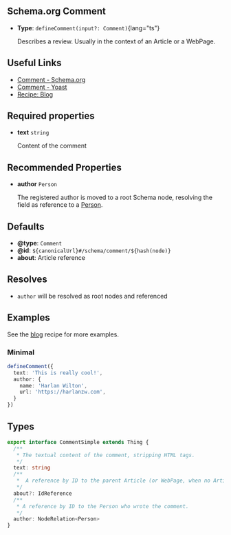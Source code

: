 ## Schema.org Comment

- **Type**: `defineComment(input?: Comment)`{lang="ts"}

  Describes a review. Usually in the context of an Article or a WebPage.

## Useful Links

- [Comment - Schema.org](https://schema.org/Comment)
- [Comment - Yoast](https://developer.yoast.com/features/schema/pieces/comment)
- [Recipe: Blog](/schema-org/recipes/blog)

## Required properties

- **text** `string`

  Content of the comment

## Recommended Properties

- **author** `Person`

  The registered author is moved to a root Schema node, resolving the field as reference to a [Person](/docs/schema-org/api/schema/person).

## Defaults

- **@type**: `Comment`
- **@id**: `${canonicalUrl}#/schema/comment/${hash(node)}`
- **about**: Article reference

## Resolves

- `author` will be resolved as root nodes and referenced

## Examples

See the [blog](/schema-org/recipes/blog) recipe for more examples.

### Minimal

```ts
defineComment({
  text: 'This is really cool!',
  author: {
    name: 'Harlan Wilton',
    url: 'https://harlanzw.com',
  }
})
```

## Types

```ts
export interface CommentSimple extends Thing {
  /**
   * The textual content of the comment, stripping HTML tags.
   */
  text: string
  /**
   *  A reference by ID to the parent Article (or WebPage, when no Article is present).
   */
  about?: IdReference
  /**
   * A reference by ID to the Person who wrote the comment.
   */
  author: NodeRelation<Person>
}
```
